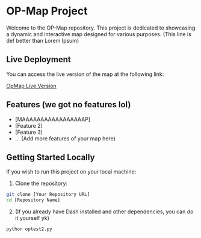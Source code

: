 # OP-Map Project

Welcome to the OP-Map repository. This project is dedicated to showcasing a dynamic and interactive map designed for various purposes. (This line is def better than Lorem Ipsum)

## Live Deployment

You can access the live version of the map at the following link:

[OpMap Live Version](https://opmap-ff2c08ccb99b.herokuapp.com)

## Features (we got no features lol)

- [MAAAAAAAAAAAAAAAAAP]
- [Feature 2]
- [Feature 3]
- ... (Add more features of your map here)

## Getting Started Locally

If you wish to run this project on your local machine:

1. Clone the repository:

```bash
git clone [Your Repository URL]
cd [Repository Name]

```

2. (If you already have Dash installed and other dependencies, you can do it yourself yk)
   
```bash
python optest2.py
```
